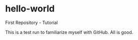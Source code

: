 # hello-world
First Repository - Tutorial

This is a test run to familiarize myself with GitHub. All is good.
